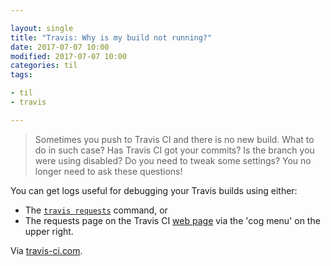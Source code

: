 ```yaml
---

layout: single
title: "Travis: Why is my build not running?"
date: 2017-07-07 10:00
modified: 2017-07-07 10:00
categories: til
tags:

- til
- travis

---
```


> Sometimes you push to Travis CI and there is no new build. What to do in such case? Has
> Travis CI got your commits? Is the branch you were using disabled? Do you need to tweak
> some settings? You no longer need to ask these questions!

You can get logs useful for debugging your Travis builds using either:

- The [`travis requests`](https://github.com/travis-ci/travis.rb#requests) command, or
- The requests page on the Travis CI [web page](https://travis-ci.com/) via the 'cog menu'
  on the upper right.

Via [travis-ci.com](https://blog.travis-ci.com/2014-05-12-why-is-my-build-not-running/).
